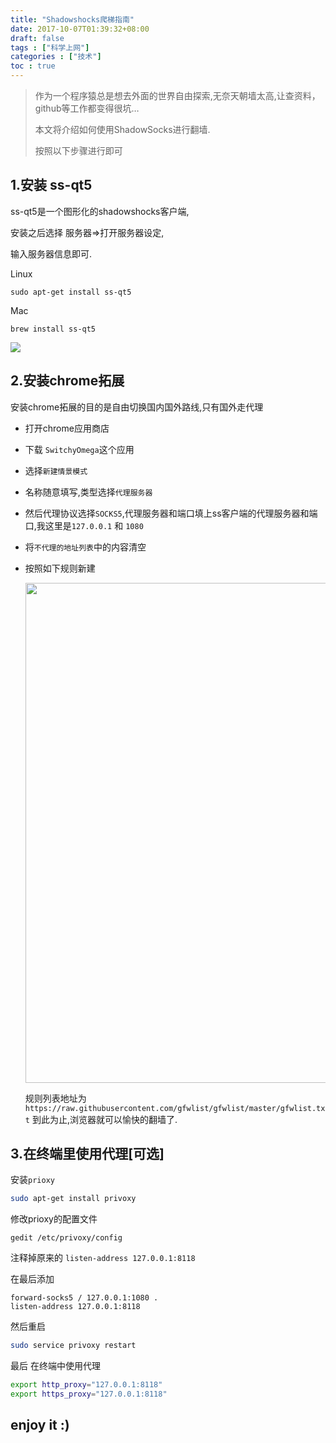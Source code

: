 ```yaml
---
title: "Shadowshocks爬梯指南"
date: 2017-10-07T01:39:32+08:00
draft: false
tags : ["科学上网"]
categories : ["技术"]
toc : true
---
```


> 作为一个程序猿总是想去外面的世界自由探索,无奈天朝墙太高,让查资料，github等工作都变得很坑…
>
> 本文将介绍如何使用ShadowSocks进行翻墙.
>
> 按照以下步骤进行即可

## 1.安装 ss-qt5

ss-qt5是一个图形化的shadowshocks客户端,

安装之后选择 服务器=>打开服务器设定,

输入服务器信息即可.

Linux

```
sudo apt-get install ss-qt5
```
Mac

```
brew install ss-qt5
```

![](http://orfg3zirg.bkt.clouddn.com/201707281501253242-1.png)

## 2.安装chrome拓展
安装chrome拓展的目的是自由切换国内国外路线,只有国外走代理
- 打开chrome应用商店

- 下载 `SwitchyOmega`这个应用

- 选择`新建情景模式`

- 名称随意填写,类型选择`代理服务器`

- 然后代理协议选择`SOCKS5`,代理服务器和端口填上ss客户端的代理服务器和端口,我这里是`127.0.0.1` 和 `1080`

- 将`不代理的地址列表`中的内容清空

- 按照如下规则新建 

  <img src="http://orfg3zirg.bkt.clouddn.com/201707281501251292-p1.png" width="800px">

  规则列表地址为 
  `https://raw.githubusercontent.com/gfwlist/gfwlist/master/gfwlist.txt`
  到此为止,浏览器就可以愉快的翻墙了.
## 3.在终端里使用代理[可选]
安装`prioxy`

````bash
sudo apt-get install privoxy
````

修改prioxy的配置文件

```
gedit /etc/privoxy/config
```



注释掉原来的 `listen-address 127.0.0.1:8118`

在最后添加 
```
forward-socks5 / 127.0.0.1:1080 .
listen-address 127.0.0.1:8118
```

然后重启

```bash
sudo service privoxy restart
```



最后 在终端中使用代理
```bash
export http_proxy="127.0.0.1:8118"
export https_proxy="127.0.0.1:8118"
```

## enjoy it :)